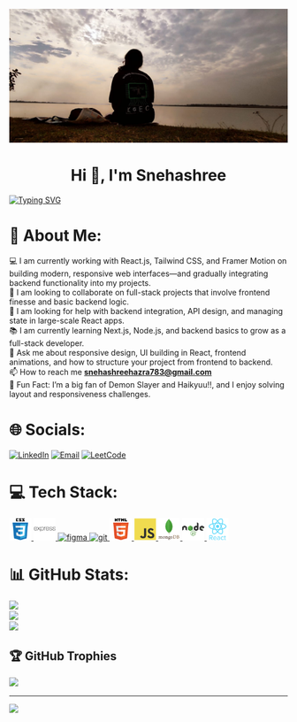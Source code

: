 ![logo](https://github.com/SnehashreeHazra/SnehashreeHazra/blob/main/WhatsApp%20Image%202025-05-27%20at%2011.53.44_1617304b.jpg)
<h1 align="center">Hi 👋, I'm Snehashree</h1>
<a href="https://git.io/typing-svg"><img src="https://readme-typing-svg.herokuapp.com?font=Fira+Code&size=30&pause=1000&color=B0B8D4&center=true&width=1350&lines=A+passionate+frontend+developer+from+India" alt="Typing SVG" /></a>

# 💫 About Me:
💻 I am currently working with React.js, Tailwind CSS, and Framer Motion on building modern, responsive web interfaces—and gradually integrating backend functionality into my projects.<br>🤝 I am looking to collaborate on full-stack projects that involve frontend finesse and basic backend logic.<br>🧠 I am looking for help with backend integration, API design, and managing state in large-scale React apps.<br>📚 I am currently learning Next.js, Node.js, and backend basics to grow as a full-stack developer.<br>💬 Ask me about responsive design, UI building in React, frontend animations, and how to structure your project from frontend to backend.<br>📫 How to reach me **snehashreehazra783@gmail.com**<br>🎨 Fun Fact: I’m a big fan of Demon Slayer and Haikyuu!!, and I enjoy solving layout and responsiveness challenges.


# 🌐 Socials:
[![LinkedIn](https://img.shields.io/badge/LinkedIn-%230077B5.svg?logo=linkedin&logoColor=white)](https://www.linkedin.com/in/snehashree-hazra-51ba64225/)
[![Email](https://img.shields.io/badge/Email-D14836?logo=gmail&logoColor=white)](mailto:snehashreehazra783@gmail.com)
[![LeetCode](https://img.shields.io/badge/LeetCode-FFA116?style=for-the-badge&logo=leetcode&logoColor=black)](https://leetcode.com/u/snehashree90/)


# 💻 Tech Stack:
<p align="left"> <a href="https://www.w3schools.com/css/" target="_blank" rel="noreferrer"> <img src="https://raw.githubusercontent.com/devicons/devicon/master/icons/css3/css3-original-wordmark.svg" alt="css3" width="40" height="40"/> </a>  <a href="https://expressjs.com" target="_blank" rel="noreferrer"> <img src="https://raw.githubusercontent.com/devicons/devicon/master/icons/express/express-original-wordmark.svg" alt="express" width="40" height="40"/> </a> <a href="https://www.figma.com/" target="_blank" rel="noreferrer"> <img src="https://www.vectorlogo.zone/logos/figma/figma-icon.svg" alt="figma" width="40" height="40"/> </a> <a href="https://git-scm.com/" target="_blank" rel="noreferrer"> <img src="https://www.vectorlogo.zone/logos/git-scm/git-scm-icon.svg" alt="git" width="40" height="40"/> </a> <a href="https://www.w3.org/html/" target="_blank" rel="noreferrer"> <img src="https://raw.githubusercontent.com/devicons/devicon/master/icons/html5/html5-original-wordmark.svg" alt="html5" width="40" height="40"/> </a> <a href="https://developer.mozilla.org/en-US/docs/Web/JavaScript" target="_blank" rel="noreferrer"> <img src="https://raw.githubusercontent.com/devicons/devicon/master/icons/javascript/javascript-original.svg" alt="javascript" width="40" height="40"/> </a> <a href="https://www.mongodb.com/" target="_blank" rel="noreferrer"> <img src="https://raw.githubusercontent.com/devicons/devicon/master/icons/mongodb/mongodb-original-wordmark.svg" alt="mongodb" width="40" height="40"/> </a> <a href="https://nodejs.org" target="_blank" rel="noreferrer"> <img src="https://raw.githubusercontent.com/devicons/devicon/master/icons/nodejs/nodejs-original-wordmark.svg" alt="nodejs" width="40" height="40"/> </a> <a href="https://reactjs.org/" target="_blank" rel="noreferrer"> <img src="https://raw.githubusercontent.com/devicons/devicon/master/icons/react/react-original-wordmark.svg" alt="react" width="40" height="40"/> </a> </p>

# 📊 GitHub Stats:
![](https://github-readme-stats.vercel.app/api?username=SnehashreeHazra&theme=transparent&hide_border=true&include_all_commits=true&count_private=false)<br/>
![](https://nirzak-streak-stats.vercel.app/?user=SnehashreeHazra&theme=transparent&hide_border=true)<br/>
![](https://github-readme-stats.vercel.app/api/top-langs/?username=SnehashreeHazra&theme=transparent&hide_border=true&include_all_commits=true&count_private=false&layout=compact)

## 🏆 GitHub Trophies
![](https://github-profile-trophy.vercel.app/?username=SnehashreeHazra&theme=nord&no-frame=true&no-bg=true&margin-w=4)

---
[![](https://visitcount.itsvg.in/api?id=SnehashreeHazra&icon=0&color=0)](https://visitcount.itsvg.in)

<!-- Proudly created with GPRM ( https://gprm.itsvg.in ) -->

